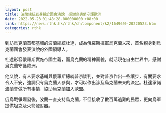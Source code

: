 ```yaml
---
layout: post
title: 波蘭總統到基輔於國會演說　感謝烏克蘭守護歐洲
date: 2022-05-23 01:48:28.000000000 +08:00
link: https://news.rthk.hk/rthk/ch/component/k2/1649690-20220523.htm
categories: rthk
---
```


到訪烏克蘭首都基輔的波蘭總統杜達，成為俄羅斯揮軍烏克蘭以來，首名親身到烏克蘭國會發表演說的外國領導人。

杜達形容俄羅斯實施帝國主義，而烏克蘭的精神面貌，就活現在自由世界中，感謝烏克蘭守護歐洲。

他又說，有人要求基輔與俄羅斯總統普京談判，並對普京作出一些讓步，有關要求令人不安，強調只有烏克蘭人參與，才可以作出涉及烏克蘭未來的決定。杜達承諾波蘭會做所有事情，協助烏克蘭加入歐盟。

俄烏戰爭爆發後，波蘭一直支持烏克蘭，不但接收了數百萬逃難的民眾，更向烏軍提供坦克及火箭發射器。
